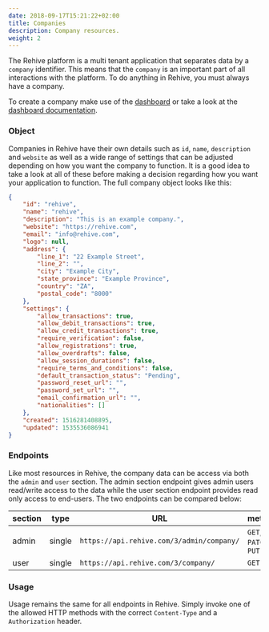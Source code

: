 ```yaml
---
date: 2018-09-17T15:21:22+02:00
title: Companies
description: Company resources.
weight: 2
---
```


The Rehive platform is a multi tenant application that separates data by a `company` identifier. This means that the `company` is an important part of all interactions with the platform. To do anything in Rehive, you must always have a company.

<aside class="notice">
    To create a company make use of the <a href="https://dashboard.rehive.com" target="_blank">dashboard</a> or take a look at the <a href="/dashboard/get-started/introduction/" target="_blank">dashboard documentation</a>.
</aside>

### Object

Companies in Rehive have their own details such as `id`, `name`, `description` and `website` as well as a wide range of settings that can be adjusted depending on how you want the company to function. It is a good idea to take a look at all of these before making a decision regarding how you want your application to function. The full company object looks like this:

```json
{
    "id": "rehive",
    "name": "rehive",
    "description": "This is an example company.",
    "website": "https://rehive.com",
    "email": "info@rehive.com",
    "logo": null,
    "address": {
        "line_1": "22 Example Street",
        "line_2": "",
        "city": "Example City",
        "state_province": "Example Province",
        "country": "ZA",
        "postal_code": "8000"
    },
    "settings": {
        "allow_transactions": true,
        "allow_debit_transactions": true,
        "allow_credit_transactions": true,
        "require_verification": false,
        "allow_registrations": true,
        "allow_overdrafts": false,
        "allow_session_durations": false,
        "require_terms_and_conditions": false,
        "default_transaction_status": "Pending",
        "password_reset_url": "",
        "password_set_url": "",
        "email_confirmation_url": "",
        "nationalities": []
    },
    "created": 1516281408895,
    "updated": 1535536086941
}
```

### Endpoints

Like most resources in Rehive, the company data can be access via both the `admin` and `user` section. The admin section endpoint gives admin users read/write access to the data while the user section endpoint provides read only access to end-users. The two endpoints can be compared below:

section | type | URL | methods
---|---|---|---
admin | single | `https://api.rehive.com/3/admin/company/` | `GET`, `PATCH`, `PUT`
user | single | `https://api.rehive.com/3/company/` | `GET`

### Usage

Usage remains the same for all endpoints in Rehive. Simply invoke one of the allowed HTTP methods with the correct `Content-Type` and a `Authorization` header.
